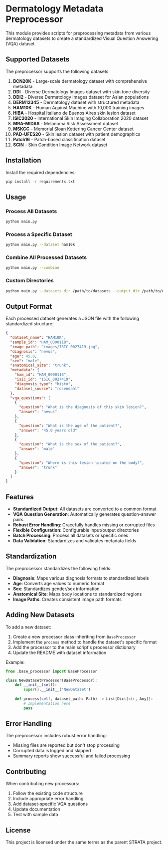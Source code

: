 # Dermatology Metadata Preprocessor

This module provides scripts for preprocessing metadata from various dermatology datasets to create a standardized Visual Question Answering (VQA) dataset.

## Supported Datasets

The preprocessor supports the following datasets:

1. **BCN20K** - Large-scale dermatology dataset with comprehensive metadata
2. **DDI** - Diverse Dermatology Images dataset with skin tone diversity
3. **DDI2** - Diverse Dermatology Images dataset for Asian populations
4. **DERM12345** - Dermatology dataset with structured metadata
5. **HAM10K** - Human Against Machine with 10,000 training images
6. **HIBA** - Hospital Italiano de Buenos Aires skin lesion dataset
7. **ISIC2020** - International Skin Imaging Collaboration 2020 dataset
8. **MRA-MIDAS** - Melanoma Risk Assessment dataset
9. **MSKCC** - Memorial Sloan Kettering Cancer Center dataset
10. **PAD-UFES20** - Skin lesion dataset with patient demographics
11. **Patch16** - Patch-based classification dataset
12. **SCIN** - Skin Condition Image Network dataset

## Installation

Install the required dependencies:

```bash
pip install -r requirements.txt
```

## Usage

### Process All Datasets

```bash
python main.py
```

### Process a Specific Dataset

```bash
python main.py --dataset ham10k
```

### Combine All Processed Datasets

```bash
python main.py --combine
```

### Custom Directories

```bash
python main.py --datasets_dir /path/to/datasets --output_dir /path/to/output
```

## Output Format

Each processed dataset generates a JSON file with the following standardized structure:

```json
{
  "dataset_name": "HAM10K",
  "sample_id": "HAM_0000118",
  "image_path": "images/ISIC_0027419.jpg",
  "diagnosis": "nevus",
  "age": 45.0,
  "sex": "male",
  "anatomical_site": "trunk",
  "metadata": {
    "ham_id": "HAM_0000118",
    "isic_id": "ISIC_0027419",
    "diagnosis_type": "histo",
    "dataset_source": "rosendahl"
  },
  "vqa_questions": [
    {
      "question": "What is the diagnosis of this skin lesion?",
      "answer": "nevus"
    },
    {
      "question": "What is the age of the patient?",
      "answer": "45.0 years old"
    },
    {
      "question": "What is the sex of the patient?",
      "answer": "male"
    },
    {
      "question": "Where is this lesion located on the body?",
      "answer": "trunk"
    }
  ]
}
```

## Features

- **Standardized Output**: All datasets are converted to a common format
- **VQA Question Generation**: Automatically generates question-answer pairs
- **Robust Error Handling**: Gracefully handles missing or corrupted files
- **Flexible Configuration**: Configurable input/output directories
- **Batch Processing**: Process all datasets or specific ones
- **Data Validation**: Standardizes and validates metadata fields

## Standardization

The preprocessor standardizes the following fields:

- **Diagnosis**: Maps various diagnosis formats to standardized labels
- **Age**: Converts age values to numeric format
- **Sex**: Standardizes gender/sex information
- **Anatomical Site**: Maps body locations to standardized regions
- **Image Paths**: Creates consistent image path formats

## Adding New Datasets

To add a new dataset:

1. Create a new processor class inheriting from `BaseProcessor`
2. Implement the `process` method to handle the dataset's specific format
3. Add the processor to the main script's processor dictionary
4. Update the README with dataset information

Example:

```python
from .base_processor import BaseProcessor

class NewDatasetProcessor(BaseProcessor):
    def __init__(self):
        super().__init__('NewDataset')
    
    def process(self, dataset_path: Path) -> List[Dict[str, Any]]:
        # Implementation here
        pass
```

## Error Handling

The preprocessor includes robust error handling:

- Missing files are reported but don't stop processing
- Corrupted data is logged and skipped
- Summary reports show successful and failed processing

## Contributing

When contributing new processors:

1. Follow the existing code structure
2. Include appropriate error handling
3. Add dataset-specific VQA questions
4. Update documentation
5. Test with sample data

## License

This project is licensed under the same terms as the parent STRATA project. 